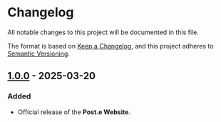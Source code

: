 # Changelog

All notable changes to this project will be documented in this file.

The format is based on [Keep a Changelog](https://keepachangelog.com/en/1.1.0/),
and this project adheres to [Semantic Versioning](https://semver.org/spec/v2.0.0.html).

## [1.0.0] - 2025-03-20

### Added

- Official release of the **Post.e Website**.

[1.0.0]: https://github.com/scottgriv/Post.e-Website/releases/tag/1.0.0
